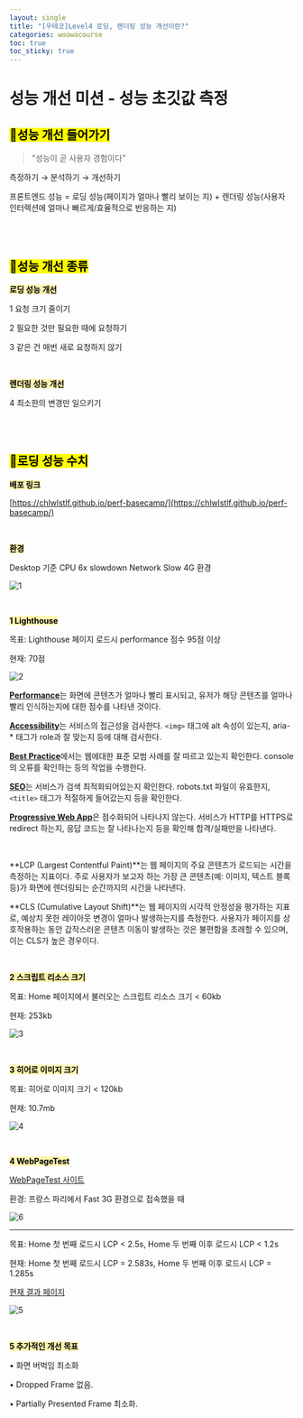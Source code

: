 ```yaml
---
layout: single
title: "[우테코]Level4 로딩, 렌더링 성능 개선이란?"
categories: woowacourse
toc: true
toc_sticky: true
---
```


# 성능 개선 미션 - 성능 초깃값 측정

## <mark class="pink">📌성능 개선 들어가기</mark>

> "성능이 곧 사용자 경험이다"

측정하기 → 분석하기 → 개선하기

프론트엔드 성능 = 로딩 성능(페이지가 얼마나 빨리 보이는 지) + 렌더링 성능(사용자 인터렉션에 얼마나 빠르게/효율적으로 반응하는 지)

<br>
<br>

## <mark class="pink">📌성능 개선 종류</mark>

**<mark style='background-color: #fff5b1'>로딩 성능 개선</mark>**

1 요청 크기 줄이기

2 필요한 것만 필요한 때에 요청하기

3 같은 건 매번 새로 요청하지 않기

<br>

**<mark style='background-color: #fff5b1'>렌더링 성능 개선</mark>**

4 최소한의 변경만 일으키기

<br>
<br>

## <mark class="pink">📌로딩 성능 수치</mark>

**<mark style='background-color: #fff5b1'>배포 링크</mark>**

[https://chlwlstlf.github.io/perf-basecamp/](https://chlwlstlf.github.io/perf-basecamp/)

<br>

**<mark style='background-color: #fff5b1'>환경</mark>**

Desktop 기준 CPU 6x slowdown Network Slow 4G 환경

![1](https://github.com/user-attachments/assets/e0469390-f2c5-4972-980b-22f7b9309c26)

<br>

**<mark style='background-color: #fff5b1'>1 Lighthouse</mark>**

목표: Lighthouse 페이지 로드시 performance 점수 95점 이상

현재: 70점

![2](https://github.com/user-attachments/assets/73dfe5f3-53ad-46d1-a942-1b43cdc6a711)

[**Performance**](https://web.dev/performance-scoring/)는 화면에 콘텐츠가 얼마나 빨리 표시되고, 유저가 해당 콘텐츠를 얼마나 빨리 인식하는지에 대한 점수를 나타낸 것이다.

[**Accessibility**](https://web.dev/accessibility-scoring/)는 서비스의 접근성을 검사한다. `<img>` 태그에 alt 속성이 있는지, aria-\* 태그가 role과 잘 맞는지 등에 대해 검사한다.

[**Best Practice**](https://web.dev/lighthouse-best-practices/)에서는 웹에대한 표준 모범 사례를 잘 따르고 있는지 확인한다. console의 오류를 확인하는 등의 작업을 수행한다.

[**SEO**](https://developers.google.com/search/docs/advanced/guidelines/webmaster-guidelines)는 서비스가 검색 최적화되어있는지 확인한다. robots.txt 파일이 유효한지, `<title>` 태그가 적절하게 들어갔는지 등을 확인한다.

[**Progressive Web App**](https://web.dev/pwa-checklist/)은 점수화되어 나타나지 않는다. 서비스가 HTTP를 HTTPS로 redirect 하는지, 응답 코드는 잘 나타나는지 등을 확인해 합격/실패만을 나타낸다.

<br>

**LCP (Largest Contentful Paint)**는 웹 페이지의 주요 콘텐츠가 로드되는 시간을 측정하는 지표이다. 주로 사용자가 보고자 하는 가장 큰 콘텐츠(예: 이미지, 텍스트 블록 등)가 화면에 렌더링되는 순간까지의 시간을 나타낸다.

**CLS (Cumulative Layout Shift)**는 웹 페이지의 시각적 안정성을 평가하는 지표로, 예상치 못한 레이아웃 변경이 얼마나 발생하는지를 측정한다. 사용자가 페이지를 상호작용하는 동안 갑작스러운 콘텐츠 이동이 발생하는 것은 불편함을 초래할 수 있으며, 이는 CLS가 높은 경우이다.

<br>

**<mark style='background-color: #fff5b1'>2 스크립트 리소스 크기</mark>**

목표: Home 페이지에서 불러오는 스크립트 리소스 크기 < 60kb

현재: 253kb

![3](https://github.com/user-attachments/assets/bbbea860-212c-4c18-95b7-457a3a0c4b0e)

<br>

**<mark style='background-color: #fff5b1'>3 히어로 이미지 크기</mark>**

목표: 히어로 이미지 크기 < 120kb

현재: 10.7mb

![4](https://github.com/user-attachments/assets/83da0932-a72e-487f-b51e-324aa5d7812b)

<br>

**<mark style='background-color: #fff5b1'>4 WebPageTest</mark>**

[WebPageTest 사이트](https://www.webpagetest.org/)

환경: 프랑스 파리에서 Fast 3G 환경으로 접속했을 때

![6](https://github.com/user-attachments/assets/aa23c9ef-c02c-4448-b62d-f1a981951c52)

---

목표: Home 첫 번째 로드시 LCP < 2.5s, Home 두 번째 이후 로드시 LCP < 1.2s

현재: Home 첫 번째 로드시 LCP = 2.583s, Home 두 번째 이후 로드시 LCP = 1.285s

[현재 결과 페이지](https://www.webpagetest.org/result/240904_BiDcDA_242/)

![5](https://github.com/user-attachments/assets/42a31a5a-c0b3-41f6-96a0-42ce32179b32)

<br>

**<mark style='background-color: #fff5b1'>5 추가적인 개선 목표</mark>**

• 화면 버벅임 최소화

• Dropped Frame 없음.

• Partially Presented Frame 최소화.
